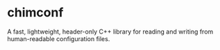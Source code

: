 # chimconf
A fast, lightweight, header-only C++ library for reading and writing from human-readable configuration files.
